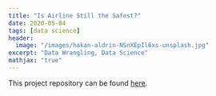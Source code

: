 ```yaml
---
title: "Is Airline Still the Safest?"
date: 2020-05-04
tags: [data science]
header:
  image: "/images/hakan-aldrin-NSnXEpIl6xs-unsplash.jpg"
excerpt: "Data Wrangling, Data Science"
mathjax: "true"
---
```


This project repository can be found [here](https://github.com/Cristinazhang09/Jingru_projects/tree/main/Is%20Airlines%20Still%20the%20Safest).
